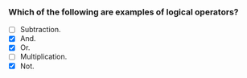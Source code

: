 ### Which of the following are examples of logical operators?

- [ ] Subtraction.
- [x] And.
- [x] Or.
- [ ] Multiplication.
- [x] Not.
